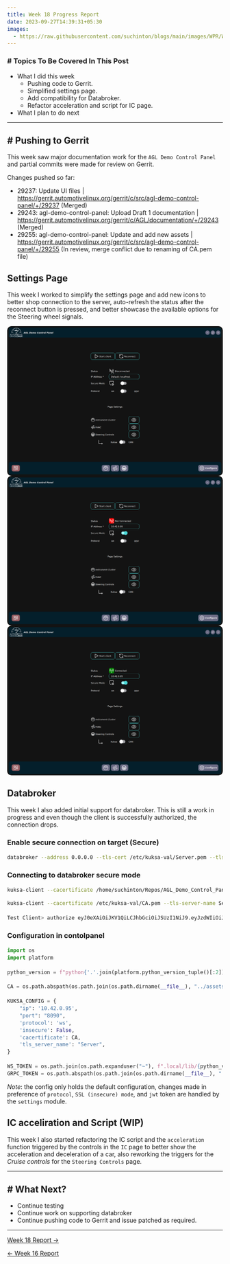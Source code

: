 ```yaml
---
title: Week 18 Progress Report
date: 2023-09-27T14:39:31+05:30
images:
  - https://raw.githubusercontent.com/suchinton/blogs/main/images/WPR/Week18/GSOC Report IMG.png
---
```


### # Topics To Be Covered In This Post
- What I did this week
	- Pushing code to Gerrit.
	- Simplified settings page.
	- Add compatibility for Databroker.
	- Refactor acceleration and script for IC page.
- What I plan to do next 

---

## # Pushing to Gerrit

This week saw major documentation work for the `AGL Demo Control Panel` and partial commits were made for review on Gerrit. 

Changes pushed so far:

- 29237: Update UI files | https://gerrit.automotivelinux.org/gerrit/c/src/agl-demo-control-panel/+/29237 (Merged)
- 29243: agl-demo-control-panel: Upload Draft 1 documentation | https://gerrit.automotivelinux.org/gerrit/c/AGL/documentation/+/29243 (Merged)
- 29255: agl-demo-control-panel: Update and add new assets | https://gerrit.automotivelinux.org/gerrit/c/src/agl-demo-control-panel/+/29255 (In review, merge conflict due to renaming of CA.pem file)
## Settings Page

This week I worked to simplify the settings page and add new icons to better shop connection to the server, auto-refresh the status after the reconnect button is pressed, and better showcase the available options for the Steering wheel signals.

<div style="display: flex; flex-direction: column; align-items: center;">
	<img src="https://raw.githubusercontent.com/suchinton/blogs/main/images/WPR/Week18/IMG1.png"height="auto" width="100%" style="border-radius: 10px;">
</div>

<div style="display: flex; flex-direction: column; align-items: center;">
	<img src="https://raw.githubusercontent.com/suchinton/blogs/main/images/WPR/Week18/IMG2.png"height="auto" width="100%" style="border-radius: 10px;">
</div>
<div style="display: flex; flex-direction: column; align-items: center;">
	<img src="https://raw.githubusercontent.com/suchinton/blogs/main/images/WPR/Week18/IMG3.png"height="auto" width="100%" style="border-radius: 10px;">
</div>

## Databroker

This week I also added initial support for databroker. This is still a work in progress and even though the client is successfully authorized, the connection drops.
### Enable secure connection on target (Secure)

```bash
databroker --address 0.0.0.0 --tls-cert /etc/kuksa-val/Server.pem --tls-private-key /etc/kuksa-val/Server.key --jwt-public-key /usr/lib/python3.10/site-packages/kuksa_certificates/jwt/jwt.key.pub --vss /usr/share/vss/vss.json
```

### Connecting to databroker secure mode

```bash
kuksa-client --cacertificate /home/suchinton/Repos/AGL_Demo_Control_Panel/assets/CA.pem --tls-server-name Server --protocol grpc --ip 10.42.0.95 --port 55555
```

```bash
kuksa-client --cacertificate /etc/kuksa-val/CA.pem --tls-server-name Server --protocol grpc --ip 10.42.0.95 --port 55555

Test Client> authorize eyJ0eXAiOiJKV1QiLCJhbGciOiJSUzI1NiJ9.eyJzdWIiOiJsb2NhbCBkZXYiLCJpc3MiOiJjcmVhdGVUb2tlbi5weSIsImF1ZCI6WyJrdWtzYS52YWwiXSwiaWF0IjoxNTE2MjM5MDIyLCJleHAiOjE3NjcyMjU1OTksInNjb3BlIjoiYWN0dWF0ZSBwcm92aWRlIn0.x-bUZwDCC663wGYrWCYjQZwQWhN1CMuKgxuIN5dUF_izwMutiqF6Xc-tnXgZa93BbT3I74WOMk4awKHBUSTWekGs3-qF6gajorbat6n5180TOqvNu4CXuIPZN5zpngf4id3smMkKOT699tPnSEbmlkj4vk-mIjeOAU-FcYA-VbkKBTsjvfFgKa2OdB5h9uZARBg5Rx7uBN3JsH1I6j9zoLid184Ewa6bhU2qniFt5iPsGJniNsKsRrrndN1KzthO13My44s56yvwSHIOrgDGbXdja_eLuOVOq9pHCjCtorPScgEuUUE4aldIuML-_j397taNP9Y3VZYVvofEK7AuiePTbzwxrZ1RAjK74h1-4ued3A2gUTjr5BsRlc9b7eLZzxLJkrqdfGAzBh_rtrB7p32TbvpjeFP30NW6bB9JS43XACUUm_S_RcyI7BLuUdnFyQDQr6l6sRz9XayYXceilHdCxbAVN0HVnBeui5Bb0mUZYIRZeY8k6zcssmokANTD8ZviDMpKlOU3t5AlXJ0nLkgyMhV9IUTwPUv6F8BTPc-CquJCUNbTyo4ywTSoODWbm3PmQ3Y46gWF06xqnB4wehLscBdVk3iAihQp3tckGhMnx5PI_Oy7utIncr4pRCMos63TnBkfrl7d43cHQTuK0kO76EWtv4ODEHgLvEAv4HA
```

### Configuration in contolpanel

```python
import os
import platform

python_version = f"python{'.'.join(platform.python_version_tuple()[:2])}"

CA = os.path.abspath(os.path.join(os.path.dirname(__file__), "../assets/cert/CA.pem"))

KUKSA_CONFIG = {
    "ip": '10.42.0.95',
    "port": "8090",
    'protocol': 'ws',
    'insecure': False,
    'cacertificate': CA,
    'tls_server_name': "Server",
}

WS_TOKEN = os.path.join(os.path.expanduser("~"), f".local/lib/{python_version}/site-packages/kuksa_certificates/jwt/super-admin.json.token")
GRPC_TOKEN = os.path.abspath(os.path.join(os.path.dirname(__file__), "../assets/token/grpc/actuate-provide-all.token"))
```

_Note_: the config only holds the default configuration, changes made in preference of `protocol`, `SSL (insecure) mode`, and `jwt` token are handled by the `settings` module.

## IC acceliration and Script (WIP)

This week I also started refactoring the IC script and the `acceleration` function triggered by the controls in the `IC` page to better show the acceleration and deceleration of a car, also reworking the triggers for the *Cruise controls* for the `Steering Controls` page.

---
## # What Next?

- Continue testing
- Continue work on supporting databroker
- Continue pushing code to Gerrit and issue patched as required.

---

[Week 18 Report →](/articles/week-16)

[← Week 16 Report](/articles/week-16)